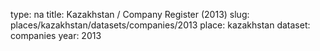 type: na
title: Kazakhstan / Company Register (2013)
slug: places/kazakhstan/datasets/companies/2013
place: kazakhstan
dataset: companies
year: 2013

